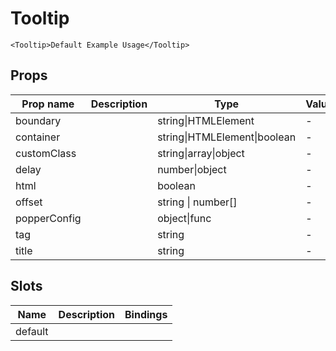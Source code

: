 # Tooltip

```vue live
<Tooltip>Default Example Usage</Tooltip>
```

## Props

| Prop name    | Description | Type                         | Values | Default           |
| ------------ | ----------- | ---------------------------- | ------ | ----------------- |
| boundary     |             | string\|HTMLElement          | -      | 'clippingParents' |
| container    |             | string\|HTMLElement\|boolean | -      | false             |
| customClass  |             | string\|array\|object        | -      | ''                |
| delay        |             | number\|object               | -      | 0                 |
| html         |             | boolean                      | -      | false             |
| offset       |             | string \| number[]           | -      | () => [0, 0]      |
| popperConfig |             | object\|func                 | -      | () => ({})        |
| tag          |             | string                       | -      | 'div'             |
| title        |             | string                       | -      | ''                |

## Slots

| Name    | Description | Bindings |
| ------- | ----------- | -------- |
| default |             |          |
